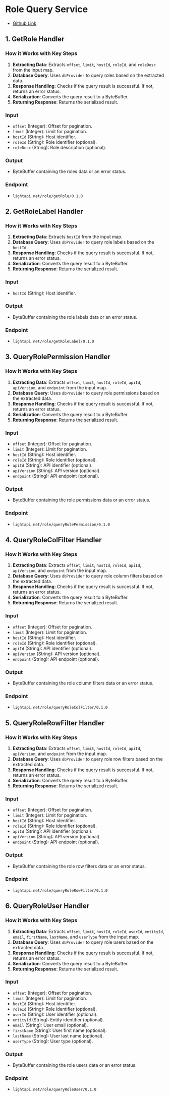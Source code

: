 # Role Query Service
- [Github Link](https://github.com/lightapi/role-query)

## 1. GetRole Handler

### How it Works with Key Steps
1. **Extracting Data**: Extracts `offset`, `limit`, `hostId`, `roleId`, and `roleDesc` from the input map.
2. **Database Query**: Uses `dbProvider` to query roles based on the extracted data.
3. **Response Handling**: Checks if the query result is successful. If not, returns an error status.
4. **Serialization**: Converts the query result to a ByteBuffer.
5. **Returning Response**: Returns the serialized result.

### Input
- `offset` (Integer): Offset for pagination.
- `limit` (Integer): Limit for pagination.
- `hostId` (String): Host identifier.
- `roleId` (String): Role identifier (optional).
- `roleDesc` (String): Role description (optional).

### Output
- ByteBuffer containing the roles data or an error status.

### Endpoint
- `lightapi.net/role/getRole/0.1.0`

## 2. GetRoleLabel Handler

### How it Works with Key Steps
1. **Extracting Data**: Extracts `hostId` from the input map.
2. **Database Query**: Uses `dbProvider` to query role labels based on the `hostId`.
3. **Response Handling**: Checks if the query result is successful. If not, returns an error status.
4. **Serialization**: Converts the query result to a ByteBuffer.
5. **Returning Response**: Returns the serialized result.

### Input
- `hostId` (String): Host identifier.

### Output
- ByteBuffer containing the role labels data or an error status.

### Endpoint
- `lightapi.net/role/getRoleLabel/0.1.0`

## 3. QueryRolePermission Handler

### How it Works with Key Steps
1. **Extracting Data**: Extracts `offset`, `limit`, `hostId`, `roleId`, `apiId`, `apiVersion`, and `endpoint` from the input map.
2. **Database Query**: Uses `dbProvider` to query role permissions based on the extracted data.
3. **Response Handling**: Checks if the query result is successful. If not, returns an error status.
4. **Serialization**: Converts the query result to a ByteBuffer.
5. **Returning Response**: Returns the serialized result.

### Input
- `offset` (Integer): Offset for pagination.
- `limit` (Integer): Limit for pagination.
- `hostId` (String): Host identifier.
- `roleId` (String): Role identifier (optional).
- `apiId` (String): API identifier (optional).
- `apiVersion` (String): API version (optional).
- `endpoint` (String): API endpoint (optional).

### Output
- ByteBuffer containing the role permissions data or an error status.

### Endpoint
- `lightapi.net/role/queryRolePermission/0.1.0`

## 4. QueryRoleColFilter Handler

### How it Works with Key Steps
1. **Extracting Data**: Extracts `offset`, `limit`, `hostId`, `roleId`, `apiId`, `apiVersion`, and `endpoint` from the input map.
2. **Database Query**: Uses `dbProvider` to query role column filters based on the extracted data.
3. **Response Handling**: Checks if the query result is successful. If not, returns an error status.
4. **Serialization**: Converts the query result to a ByteBuffer.
5. **Returning Response**: Returns the serialized result.

### Input
- `offset` (Integer): Offset for pagination.
- `limit` (Integer): Limit for pagination.
- `hostId` (String): Host identifier.
- `roleId` (String): Role identifier (optional).
- `apiId` (String): API identifier (optional).
- `apiVersion` (String): API version (optional).
- `endpoint` (String): API endpoint (optional).

### Output
- ByteBuffer containing the role column filters data or an error status.

### Endpoint
- `lightapi.net/role/queryRoleColFilter/0.1.0`

## 5. QueryRoleRowFilter Handler

### How it Works with Key Steps
1. **Extracting Data**: Extracts `offset`, `limit`, `hostId`, `roleId`, `apiId`, `apiVersion`, and `endpoint` from the input map.
2. **Database Query**: Uses `dbProvider` to query role row filters based on the extracted data.
3. **Response Handling**: Checks if the query result is successful. If not, returns an error status.
4. **Serialization**: Converts the query result to a ByteBuffer.
5. **Returning Response**: Returns the serialized result.

### Input
- `offset` (Integer): Offset for pagination.
- `limit` (Integer): Limit for pagination.
- `hostId` (String): Host identifier.
- `roleId` (String): Role identifier (optional).
- `apiId` (String): API identifier (optional).
- `apiVersion` (String): API version (optional).
- `endpoint` (String): API endpoint (optional).

### Output
- ByteBuffer containing the role row filters data or an error status.

### Endpoint
- `lightapi.net/role/queryRoleRowFilter/0.1.0`

## 6. QueryRoleUser Handler

### How it Works with Key Steps
1. **Extracting Data**: Extracts `offset`, `limit`, `hostId`, `roleId`, `userId`, `entityId`, `email`, `firstName`, `lastName`, and `userType` from the input map.
2. **Database Query**: Uses `dbProvider` to query role users based on the extracted data.
3. **Response Handling**: Checks if the query result is successful. If not, returns an error status.
4. **Serialization**: Converts the query result to a ByteBuffer.
5. **Returning Response**: Returns the serialized result.

### Input
- `offset` (Integer): Offset for pagination.
- `limit` (Integer): Limit for pagination.
- `hostId` (String): Host identifier.
- `roleId` (String): Role identifier (optional).
- `userId` (String): User identifier (optional).
- `entityId` (String): Entity identifier (optional).
- `email` (String): User email (optional).
- `firstName` (String): User first name (optional).
- `lastName` (String): User last name (optional).
- `userType` (String): User type (optional).

### Output
- ByteBuffer containing the role users data or an error status.

### Endpoint
- `lightapi.net/role/queryRoleUser/0.1.0`

